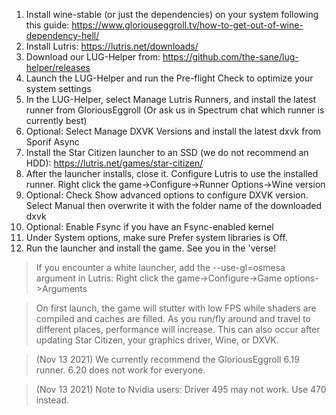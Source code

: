 1. Install wine-stable (or just the dependencies) on your system following this guide: https://www.gloriouseggroll.tv/how-to-get-out-of-wine-dependency-hell/
2. Install Lutris: https://lutris.net/downloads/
3. Download our LUG-Helper from: https://github.com/the-sane/lug-helper/releases
4. Launch the LUG-Helper and run the Pre-flight Check to optimize your system settings
5. In the LUG-Helper, select Manage Lutris Runners, and install the latest runner from GloriousEggroll (Or ask us in Spectrum chat which runner is currently best)
6. Optional: Select Manage DXVK Versions and install the latest dxvk from Sporif Async
7. Install the Star Citizen launcher to an SSD (we do not recommend an HDD): https://lutris.net/games/star-citizen/
8. After the launcher installs, close it. Configure Lutris to use the installed runner. Right click the game->Configure->Runner Options->Wine version
9. Optional: Check Show advanced options to configure DXVK version. Select Manual then overwrite it with the folder name of the downloaded dxvk
10. Optional: Enable Fsync if you have an Fsync-enabled kernel
11. Under System options, make sure Prefer system libraries is Off.
12. Run the launcher and install the game. See you in the 'verse!

> If you encounter a white launcher, add the --use-gl=osmesa argument in Lutris: Right click the game->Configure->Game options->Arguments

> On first launch, the game will stutter with low FPS while shaders are compiled and caches are filled. As you run/fly around and travel to different places, performance will increase.
> This can also occur after updating Star Citizen, your graphics driver, Wine, or DXVK.


> (Nov 13 2021) We currently recommend the GloriousEggroll 6.19 runner. 6.20 does not work for everyone.

> (Nov 13 2021) Note to Nvidia users: Driver 495 may not work. Use 470 instead.